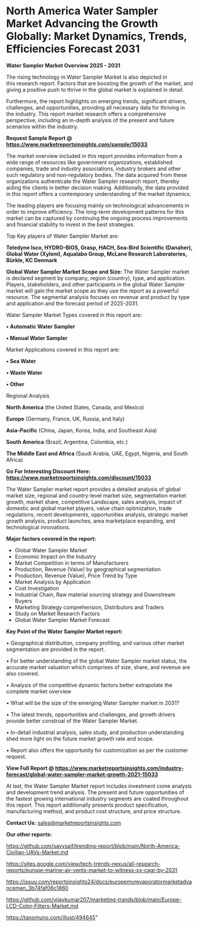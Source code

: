 # North America Water Sampler Market Advancing the Growth Globally: Market Dynamics, Trends, Efficiencies Forecast 2031

<Strong> Water Sampler Market Overview 2025 - 2031</strong>

The rising technology in Water Sampler Market is also depicted in this research report. Factors that are boosting the growth of the market, and giving a positive push to thrive in the global market is explained in detail.

Furthermore, the report highlights on emerging trends, significant drivers, challenges, and opportunities, providing all necessary data for thriving in the industry. This report market research offers a comprehensive perspective, including an in-depth analysis of the present and future scenarios within the industry.

<strong>Request Sample Report @ <a href=https://www.marketreportsinsights.com/sample/15033>https://www.marketreportsinsights.com/sample/15033</a></strong>

The market overview included in this report provides information from a wide range of resources like government organizations, established companies, trade and industry associations, industry brokers and other such regulatory and non-regulatory bodies. The data acquired from these organizations authenticate the Water Sampler research report, thereby aiding the clients in better decision making. Additionally, the data provided in this report offers a contemporary understanding of the market dynamics.

The leading players are focusing mainly on technological advancements in order to improve efficiency. The long-term development patterns for this market can be captured by continuing the ongoing process improvements and financial stability to invest in the best strategies.

Top Key players of Water Sampler Market are:

<strong>Teledyne Isco, HYDRO-BIOS, Grasp, HACH, Sea-Bird Scientific (Danaher), Global Water (Xylem), Aqualabo Group, McLane Research Laboratories, Bürkle, KC Denmark</strong>

<strong><b>Global Water Sampler Market Scope and Size:</b></strong>
The Water Sampler market is declared segment by company, region (country), type, and application. Players, stakeholders, and other participants in the global Water Sampler market will gain the market scope as they use the report as a powerful resource. The segmental analysis focuses on revenue and product by type and application and the forecast period of 2025-2031.

Water Sampler Market Types covered in this report are:

<strong>• Automatic Water Sampler

• Manual Water Sampler</strong>

Market Applications covered in this report are:

<strong>• Sea Water

• Waste Water

• Other</strong> 

Regional Analysis

<strong>North America</strong> (the United States, Canada, and Mexico)

<strong>Europe</strong> (Germany, France, UK, Russia, and Italy)

<strong>Asia-Pacific</strong> (China, Japan, Korea, India, and Southeast Asia)

<strong>South America</strong> (Brazil, Argentina, Colombia, etc.)

<strong>The Middle East and Africa</strong> (Saudi Arabia, UAE, Egypt, Nigeria, and South Africa)

<strong>Go For Interesting Discount Here: <a href=https://www.marketreportsinsights.com/discount/15033>https://www.marketreportsinsights.com/discount/15033</a></strong>

The Water Sampler market report provides a detailed analysis of global market size, regional and country-level market size, segmentation market growth, market share, competitive Landscape, sales analysis, impact of domestic and global market players, value chain optimization, trade regulations, recent developments, opportunities analysis, strategic market growth analysis, product launches, area marketplace expanding, and technological innovations.

<strong><b>Major factors covered in the report:</b></strong>
<ul>
  <li>Global Water Sampler Market </li>
  <li>Economic Impact on the Industry</li>
  <li>Market Competition in terms of Manufacturers</li>
  <li>Production, Revenue (Value) by geographical segmentation</li>
  <li>Production, Revenue (Value), Price Trend by Type</li>
  <li>Market Analysis by Application</li>
  <li>Cost Investigation</li>
  <li>Industrial Chain, Raw material sourcing strategy and Downstream Buyers</li>
  <li>Marketing Strategy comprehension, Distributors and Traders</li>
  <li>Study on Market Research Factors</li>
  <li>Global Water Sampler Market Forecast</li>
</ul>

<strong><b>Key Point of the Water Sampler Market report:</b></strong>

• Geographical distribution, company profiling, and various other market segmentation are provided in the report.

• For better understanding of the global Water Sampler market status, the accurate market valuation which comprises of size, share, and revenue are also covered.

• Analysis of the competitive dynamic factors better extrapolate the complete market overview

• What will be the size of the emerging Water Sampler market in 2031?

• The latest trends, opportunities and challenges, and growth drivers provide better construal of the Water Sampler Market.

• In-detail industrial analysis, sales study, and production understanding shed more light on the future market growth rate and scope.

• Report also offers the opportunity for customization as per the customer request.

<strong><b>View Full Report @ <a href=https://www.marketreportsinsights.com/industry-forecast/global-water-sampler-market-growth-2021-15033>https://www.marketreportsinsights.com/industry-forecast/global-water-sampler-market-growth-2021-15033</a></b></strong>


At last, the Water Sampler Market report includes investment come analysis and development trend analysis. The present and future opportunities of the fastest growing international industry segments are coated throughout this report. This report additionally presents product specification, manufacturing method, and product cost structure, and price structure.

<strong>Contact Us:</strong>
sales@marketreportsinsights.com

<strong>Our other reports:</strong>

<a href=https://github.com/sayysaif/trending-report/blob/main/North-America-Civilian-UAVs-Market.md>https://github.com/sayysaif/trending-report/blob/main/North-America-Civilian-UAVs-Market.md</a>

<a href=https://sites.google.com/view/tech-trends-nexus/all-research-reports/europe-marine-air-vents-market-to-witness-xx-cagr-by-2031>https://sites.google.com/view/tech-trends-nexus/all-research-reports/europe-marine-air-vents-market-to-witness-xx-cagr-by-2031</a>

<a href=https://issuu.com/reportsinsights24/docs/europemvrevaporatormarketadvancemen_3b74faf06c1860>https://issuu.com/reportsinsights24/docs/europemvrevaporatormarketadvancemen_3b74faf06c1860</a>

<a href=https://github.com/vijaykumar207/marketing-trands/blob/main/Europe-LCD-Color-Filters-Market.md>https://github.com/vijaykumar207/marketing-trands/blob/main/Europe-LCD-Color-Filters-Market.md</a>

<a href=https://tanomuno.com/illust/494645>https://tanomuno.com/illust/494645</a>"
